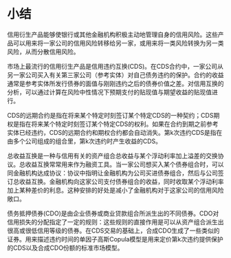 # 小结


信用衍生产品能够使银行或其他金融机构积极主动地管理自身的信用风险。这些产品可以用来将一家公司的信用风险转移给另一家，或用来将一类风险转换为另一类风险，从而分散信用风险。



市场上最流行的信用衍生产品是信用违约互换(CDS)。在CDS合约中，一家公司从另一家公司买入有关第三家公司（参考实体）对自己债务违约的保护。合约的收益通常是参考实体所发行债券的面值与刚刚违约之后的债券价值之差。对信用互换的分析，可以通过计算在风险中性情况下预期支付的贴现值与期望收益的贴现值进行。



CDS的远期合约是指在将来某个特定时刻签订某个特定CDS的一种契约；CDS期权是指在将来某个特定时刻签订某个特定CDS的权利。如果在合约到期之前参考实体已经违约，CDS的远期合约和期权合约都会自动消失。第k次违约CDS是指在由多个公司组成的组合里，第k次违约时产生收益的CDS。


总收益互换是一种与信用有关的资产组合总收益与某个浮动利率加上溢差的交换协议。总收益互换常常用来作为融资工具。当一家公司想买入某个债券组合时，可以同金融机构达成协议：协议中指明让金融机构为公司买进债券组合，然后与公司签订总收益互换。金融机构向这家公司支付债券组合的收益，同时收取某个浮动利率加上某种差价的利息。这种安排的好处是减小了金融机构对于这家公司的信用风险敞口。


债务抵押债券(CDO)是由企业债券或商业贷款组合所派生出的不同债券。CDO对信用损失的分配指定了一定的规则：这些规则的直接作用是可以从资产组合派生出很高或很低信用等级的债券。在CDS交易的基础上，合成CDO生成了一些类似的证券。用来描述违约时间的单因子高斯Copula模型是用来定价第k次违约提供保护的CDS以及合成CDO份额的标准市场模型。